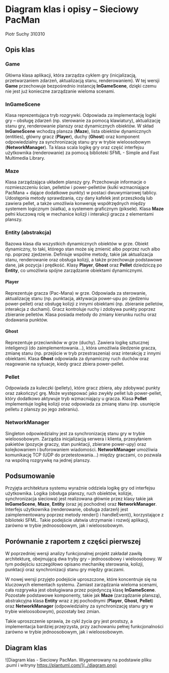 # Diagram klas i opisy – Sieciowy PacMan

Piotr Suchy 310310

## Opis klas

### Game

Główna klasa aplikacji, która zarządza cyklem gry (inicjalizacją, przetwarzaniem zdarzeń, aktualizacją stanu, renderowaniem). W tej wersji **Game** przechowuje bezpośrednio instancję **InGameScene**, dzięki czemu nie jest już konieczne zarządzanie wieloma scenami.

### InGameScene

Klasa reprezentująca tryb rozgrywki. Odpowiada za implementację logiki gry – obsługę zdarzeń (np. sterowanie za pomocą klawiatury), aktualizację stanu gry, renderowanie planszy oraz dynamicznych obiektów. W skład **InGameScene** wchodzą plansza (**Maze**), lista obiektów dynamicznych (entities), główny gracz (**Player**), duchy (**Ghost**) oraz komponent odpowiedzialny za synchronizację stanu gry w trybie wieloosobowym (**NetworkManager**).
Ta klasa scala logikę gry oraz część interfejsu użytkownika (renderowanie) za pomocą biblioteki SFML - Simple and Fast Multimedia Library.

### Maze

Klasa zarządzająca układem planszy gry. Przechowuje informacje o rozmieszczeniu ścian, pelletów i power-pelletów (kulki wzmacniające PacMana + dające dodatkowe punkty) w postaci dwuwymiarowej tablicy. Udostępnia metody sprawdzania, czy dany kafelek jest przeszkodą lub zawiera pellet, a także umożliwia konwersję współrzędnych między systemem logicznym (siatka), a systemem graficznym (piksele).
Klasa **Maze** pełni kluczową rolę w mechanice kolizji i interakcji gracza z elementami planszy.

### Entity (abstrakcja)

Bazowa klasa dla wszystkich dynamicznych obiektów w grze. Obiekt dynamiczny, to taki, którego stan może się zmienić albo poprzez ruch albo np. poprzez zjedzenie. Definiuje wspólne metody, takie jak aktualizacja stanu, renderowanie oraz obsługa kolizji, a także przechowuje podstawowe dane, jak pozycja i prędkość.
Klasy **Player**, **Ghost** oraz **Pellet** dziedziczą po **Entity**, co umożliwia spójne zarządzanie obiektami dynamicznymi.

#### Player

Reprezentuje gracza (Pac-Mana) w grze. Odpowiada za sterowanie, aktualizację stanu (np. punktacja, aktywacja power-upu po zjedzeniu power-pellet) oraz obsługę kolizji z innymi obiektami (np. zbieranie pelletów, interakcja z duchami).
Gracz kontroluje ruchy i zdobywa punkty poprzez zbieranie pelletów. Klasa posiada metody do zmiany kierunku ruchu oraz dodawania punktów.

#### Ghost

Reprezentuje przeciwników w grze (duchy). Zawiera logikę sztucznej inteligencji (do zaimplementowania...), która umożliwia śledzenie gracza, zmianę stanu (np. przejście w tryb przestraszenia) oraz interakcję z innymi obiektami.
Klasa **Ghost** odpowiada za dynamiczny ruch duchów oraz reagowanie na sytuacje, kiedy gracz zbiera power-pellet.

### Pellet

Odpowiada za kuleczki (pellety), które gracz zbiera, aby zdobywać punkty oraz zakończyć grę. Może występować jako zwykły pellet lub power-pellet, który dodatkowo aktywuje tryb wzmacniający u gracza.
Klasa **Pellet** implementuje logikę kolizji oraz odpowiada za zmianę stanu (np. usunięcie pelletu z planszy po jego zebraniu).

### NetworkManager

Singleton odpowiedzialny jest za synchronizację stanu gry w trybie wieloosobowym. Zarządza inicjalizacją serwera i klienta, przesyłaniem pakietów (pozycje graczy, stan punktacji, zbierane power-upy) oraz kolejkowaniem i buforowaniem wiadomości.
**NetworkManager** umożliwia komunikację TCP (UDP do przetestowania...) między graczami, co pozwala na wspólną rozgrywkę na jednej planszy.

## Podsumowanie

Przyjęta architektura systemu wyraźnie oddziela logikę gry od interfejsu użytkownika. Logika (obsługa planszy, ruch obiektów, kolizje, synchronizacja sieciowa) jest realizowana głównie przez klasy takie jak **InGameScene**, **Maze**, **Entity** (oraz jej pochodne) oraz **NetworkManager**. Interfejs użytkownika (renderowanie, obsługa zdarzeń) jest zaimplementowany poprzez metody render() i handleEvent(), korzystające z biblioteki SFML. Takie podejście ułatwia utrzymanie i rozwój aplikacji, zarówno w trybie jednoosobowym, jak i wieloosobowym.

## Porównanie z raportem z części pierwszej

W poprzedniej wersji analizy funkcjonalnej projekt zakładał zawiłą architekturę, obejmującą dwa tryby gry – jednoosobowy i wieloosobowy. W tym podejściu szczegółowo opisano mechanikę sterowania, kolizji, punktacji oraz synchronizacji stanu gry między graczami.

W nowej wersji przyjęto podejście uproszczone, które koncentruje się na kluczowych elementach systemu. Zamiast zarządzania wieloma scenami, cała rozgrywka jest obsługiwana przez pojedynczą klasę **InGameScene**. Pozostałe podstawowe komponenty, takie jak **Maze** (zarządzanie planszą), abstrakcyjna klasa **Entity** wraz z jej pochodnymi (**Player**, **Ghost**, **Pellet**) oraz **NetworkManager** (odpowiedzialny za synchronizację stanu gry w trybie wieloosobowym), pozostały bez zmian.

Takie uproszczenie sprawia, że cykl życia gry jest prostszy, a implementacja bardziej przejrzysta, przy zachowaniu pełnej funkcjonalności zarówno w trybie jednoosobowym, jak i wieloosobowym.

## Diagram klas

![Diagram klas - Sieciowy PacMan. Wygenerowany na podstawie pliku .puml i witryny https://plantuml.com/](../diagram.png)
